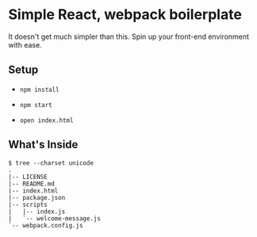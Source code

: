 Simple React, webpack boilerplate
====================================

It doesn't get much simpler than this. Spin up your front-end environment with ease.

## Setup

* `npm install`

* `npm start`

* `open index.html`

## What's Inside

````
$ tree --charset unicode
.
|-- LICENSE
|-- README.md
|-- index.html
|-- package.json
|-- scripts
|   |-- index.js
|   `-- welcome-message.js
`-- webpack.config.js
````
